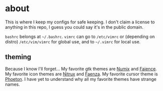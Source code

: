 # about
This is where I keep my configs for safe keeping. I don't claim a license to anything in this repo, I guess you could say it's in the public domain.

`bashrc` belongs at `~/.bashrc`. `vimrc` can go to `/etc/vimrc` or (depending on distro) `/etc/vim/vimrc` for global use, and to `~/.vimrc` for local use.

## theming
Because I know I'll forget...
My favorite gtk themes are [Numix](http://satya164.deviantart.com/art/Numix-GTK3-theme-360223962) and [Faience](http://tiheum.deviantart.com/art/GTK3-Gnome-Shell-Faience-255097456). My favorite icon themes are [Nitrux](http://nitrux.weebly.com/products.html) and [Faenza](http://tiheum.deviantart.com/art/Faenza-Icons-173323228). My favorite cursor theme is [Phoeton](http://gnome-look.org/content/show.php/?content=142528). I have yet to understand why all my favorite themes have strange names.
